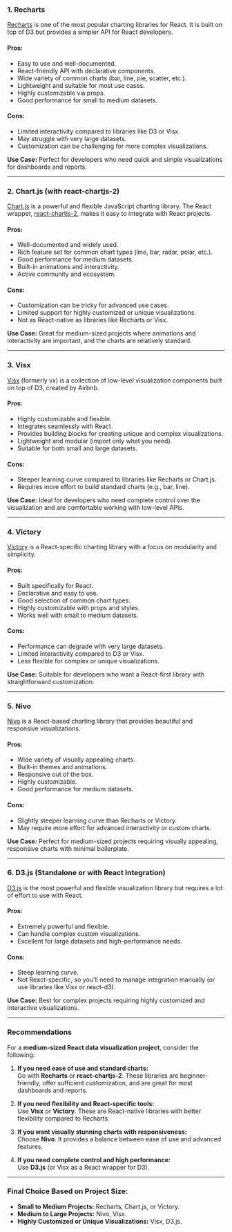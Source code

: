 ### 1. **Recharts**
[Recharts](https://recharts.org/) is one of the most popular charting libraries for React. It is built on top of D3 but provides a simpler API for React developers.

#### Pros:
- Easy to use and well-documented.
- React-friendly API with declarative components.
- Wide variety of common charts (bar, line, pie, scatter, etc.).
- Lightweight and suitable for most use cases.
- Highly customizable via props.
- Good performance for small to medium datasets.

#### Cons:
- Limited interactivity compared to libraries like D3 or Visx.
- May struggle with very large datasets.
- Customization can be challenging for more complex visualizations.

**Use Case:** Perfect for developers who need quick and simple visualizations for dashboards and reports.

---

### 2. **Chart.js (with react-chartjs-2)**
[Chart.js](https://www.chartjs.org/) is a powerful and flexible JavaScript charting library. The React wrapper, [react-chartjs-2](https://react-chartjs-2.js.org/), makes it easy to integrate with React projects.

#### Pros:
- Well-documented and widely used.
- Rich feature set for common chart types (line, bar, radar, polar, etc.).
- Good performance for medium datasets.
- Built-in animations and interactivity.
- Active community and ecosystem.

#### Cons:
- Customization can be tricky for advanced use cases.
- Limited support for highly customized or unique visualizations.
- Not as React-native as libraries like Recharts or Visx.

**Use Case:** Great for medium-sized projects where animations and interactivity are important, and the charts are relatively standard.

---

### 3. **Visx**
[Visx](https://airbnb.io/visx/) (formerly vx) is a collection of low-level visualization components built on top of D3, created by Airbnb.

#### Pros:
- Highly customizable and flexible.
- Integrates seamlessly with React.
- Provides building blocks for creating unique and complex visualizations.
- Lightweight and modular (import only what you need).
- Suitable for both small and large datasets.

#### Cons:
- Steeper learning curve compared to libraries like Recharts or Chart.js.
- Requires more effort to build standard charts (e.g., bar, line).

**Use Case:** Ideal for developers who need complete control over the visualization and are comfortable working with low-level APIs.

---

### 4. **Victory**
[Victory](https://formidable.com/open-source/victory/) is a React-specific charting library with a focus on modularity and simplicity.

#### Pros:
- Built specifically for React.
- Declarative and easy to use.
- Good selection of common chart types.
- Highly customizable with props and styles.
- Works well with small to medium datasets.

#### Cons:
- Performance can degrade with very large datasets.
- Limited interactivity compared to D3 or Visx.
- Less flexible for complex or unique visualizations.

**Use Case:** Suitable for developers who want a React-first library with straightforward customization.

---

### 5. **Nivo**
[Nivo](https://nivo.rocks/) is a React-based charting library that provides beautiful and responsive visualizations.

#### Pros:
- Wide variety of visually appealing charts.
- Built-in themes and animations.
- Responsive out of the box.
- Highly customizable.
- Good performance for medium datasets.

#### Cons:
- Slightly steeper learning curve than Recharts or Victory.
- May require more effort for advanced interactivity or custom charts.

**Use Case:** Perfect for medium-sized projects requiring visually appealing, responsive charts with minimal boilerplate.

---

### 6. **D3.js (Standalone or with React Integration)**
[D3.js](https://d3js.org/) is the most powerful and flexible visualization library but requires a lot of effort to use with React.

#### Pros:
- Extremely powerful and flexible.
- Can handle complex custom visualizations.
- Excellent for large datasets and high-performance needs.

#### Cons:
- Steep learning curve.
- Not React-specific, so you'll need to manage integration manually (or use libraries like Visx or react-d3).

**Use Case:** Best for complex projects requiring highly customized and interactive visualizations.

---

### Recommendations

For a **medium-sized React data visualization project**, consider the following:

1. **If you need ease of use and standard charts:**  
   Go with **Recharts** or **react-chartjs-2**. These libraries are beginner-friendly, offer sufficient customization, and are great for most dashboards and reports.

2. **If you need flexibility and React-specific tools:**  
   Use **Visx** or **Victory**. These are React-native libraries with better flexibility compared to Recharts.

3. **If you want visually stunning charts with responsiveness:**  
   Choose **Nivo**. It provides a balance between ease of use and advanced features.

4. **If you need complete control and high performance:**  
   Use **D3.js** (or Visx as a React wrapper for D3).

---

### Final Choice Based on Project Size:
- **Small to Medium Projects:** Recharts, Chart.js, or Victory.
- **Medium to Large Projects:** Nivo, Visx.
- **Highly Customized or Unique Visualizations:** Visx, D3.js.
